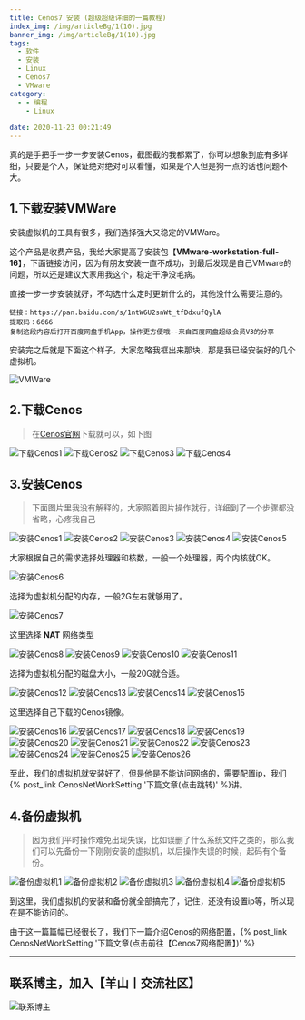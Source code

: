```yaml
---
title: Cenos7 安装 (超级超级详细的一篇教程)
index_img: /img/articleBg/1(10).jpg
banner_img: /img/articleBg/1(10).jpg
tags:
  - 软件
  - 安装
  - Linux
  - Cenos7
  - VMware
category:
  - - 编程
    - Linux
 
date: 2020-11-23 00:21:49
---
```


真的是手把手一步一步安装Cenos，截图截的我都累了，你可以想象到底有多详细，只要是个人，保证绝对绝对可以看懂，如果是个人但是狗一点的话也问题不大。

<!-- more -->

## 1.下载安装VMWare

安装虚拟机的工具有很多，我们选择强大又稳定的VMWare。

这个产品是收费产品，我给大家提高了安装包【**VMware-workstation-full-16**】，下面链接访问，因为有朋友安装一直不成功，到最后发现是自己VMware的问题，所以还是建议大家用我这个，稳定干净没毛病。

直接一步一步安装就好，不勾选什么定时更新什么的，其他没什么需要注意的。

```
链接：https://pan.baidu.com/s/1ntW6U2snWt_tfDdxufQylA 
提取码：6666 
复制这段内容后打开百度网盘手机App，操作更方便哦--来自百度网盘超级会员V3的分享
```

安装完之后就是下面这个样子，大家忽略我框出来那块，那是我已经安装好的几个虚拟机。

![VMWare](/img/articleContent/Cenos7/VMware.png)

## 2.下载Cenos

> 在[Cenos官网](https://www.centos.org/)下载就可以，如下图

![下载Cenos1](/img/articleContent/Cenos7/CenosDownload1.png)
![下载Cenos2](/img/articleContent/Cenos7/CenosDownload2.png)
![下载Cenos3](/img/articleContent/Cenos7/CenosDownload3.png)
![下载Cenos4](/img/articleContent/Cenos7/CenosDownload4.png)

## 3.安装Cenos

> 下面图片里我没有解释的，大家照着图片操作就行，详细到了一个步骤都没省略，心疼我自己

![安装Cenos1](/img/articleContent/Cenos7/Cenos1.png)
![安装Cenos2](/img/articleContent/Cenos7/Cenos2.png)
![安装Cenos3](/img/articleContent/Cenos7/Cenos3.png)
![安装Cenos4](/img/articleContent/Cenos7/Cenos4.png)
![安装Cenos5](/img/articleContent/Cenos7/Cenos5.png)

大家根据自己的需求选择处理器和核数，一般一个处理器，两个内核就OK。

![安装Cenos6](/img/articleContent/Cenos7/Cenos6.png)

选择为虚拟机分配的内存，一般2G左右就够用了。

![安装Cenos7](/img/articleContent/Cenos7/Cenos7.png)

这里选择 **NAT** 网络类型

![安装Cenos8](/img/articleContent/Cenos7/Cenos8.png)
![安装Cenos9](/img/articleContent/Cenos7/Cenos9.png)
![安装Cenos10](/img/articleContent/Cenos7/Cenos10.png)
![安装Cenos11](/img/articleContent/Cenos7/Cenos11.png)

选择为虚拟机分配的磁盘大小，一般20G就合适。

![安装Cenos12](/img/articleContent/Cenos7/Cenos12.png)
![安装Cenos13](/img/articleContent/Cenos7/Cenos13.png)
![安装Cenos14](/img/articleContent/Cenos7/Cenos14.png)
![安装Cenos15](/img/articleContent/Cenos7/Cenos15.png)

这里选择自己下载的Cenos镜像。

![安装Cenos16](/img/articleContent/Cenos7/Cenos16.png)
![安装Cenos17](/img/articleContent/Cenos7/Cenos17.png)
![安装Cenos18](/img/articleContent/Cenos7/Cenos18.png)
![安装Cenos19](/img/articleContent/Cenos7/Cenos19.png)
![安装Cenos20](/img/articleContent/Cenos7/Cenos20.png)
![安装Cenos21](/img/articleContent/Cenos7/Cenos21.png)
![安装Cenos22](/img/articleContent/Cenos7/Cenos22.png)
![安装Cenos23](/img/articleContent/Cenos7/Cenos23.png)
![安装Cenos24](/img/articleContent/Cenos7/Cenos24.png)
![安装Cenos25](/img/articleContent/Cenos7/Cenos25.png)
![安装Cenos26](/img/articleContent/Cenos7/Cenos26.png)

至此，我们的虚拟机就安装好了，但是他是不能访问网络的，需要配置ip，我们{% post_link CenosNetWorkSetting '下篇文章(点击跳转)' %}讲。

## 4.备份虚拟机

> 因为我们平时操作难免出现失误，比如误删了什么系统文件之类的，那么我们可以先备份一下刚刚安装的虚拟机，以后操作失误的时候，起码有个备份。

![备份虚拟机1](/img/articleContent/Cenos7/Cenos27.png)
![备份虚拟机2](/img/articleContent/Cenos7/Cenos28.png)
![备份虚拟机3](/img/articleContent/Cenos7/Cenos29.png)
![备份虚拟机4](/img/articleContent/Cenos7/Cenos30.png)
![备份虚拟机5](/img/articleContent/Cenos7/Cenos31.png)

到这里，我们虚拟机的安装和备份就全部搞完了，记住，还没有设置ip等，所以现在是不能访问的。

由于这一篇篇幅已经很长了，我们下一篇介绍Cenos的网络配置，{% post_link CenosNetWorkSetting '下篇文章(点击前往【Cenos7网络配置】)' %}

---

## 联系博主，加入【羊山丨交流社区】
![联系博主](/img/icon/wechatFindMe.png)